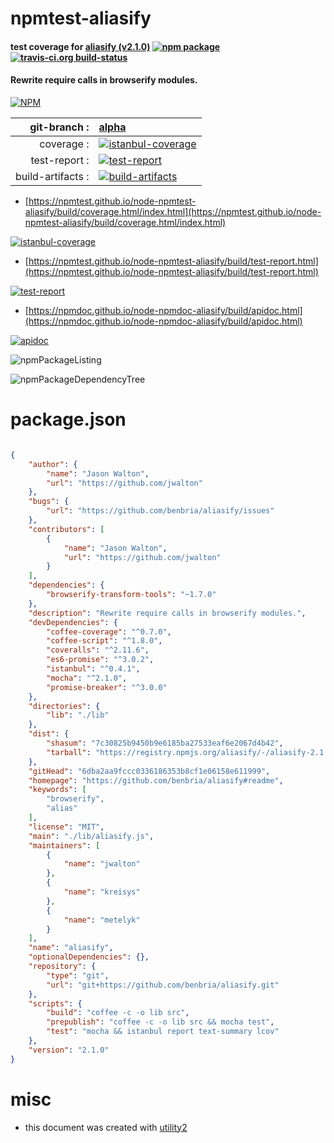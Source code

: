 # npmtest-aliasify

#### test coverage for  [aliasify (v2.1.0)](https://github.com/benbria/aliasify#readme)  [![npm package](https://img.shields.io/npm/v/npmtest-aliasify.svg?style=flat-square)](https://www.npmjs.org/package/npmtest-aliasify) [![travis-ci.org build-status](https://api.travis-ci.org/npmtest/node-npmtest-aliasify.svg)](https://travis-ci.org/npmtest/node-npmtest-aliasify)

#### Rewrite require calls in browserify modules.

[![NPM](https://nodei.co/npm/aliasify.png?downloads=true&downloadRank=true&stars=true)](https://www.npmjs.com/package/aliasify)

| git-branch : | [alpha](https://github.com/npmtest/node-npmtest-aliasify/tree/alpha)|
|--:|:--|
| coverage : | [![istanbul-coverage](https://npmtest.github.io/node-npmtest-aliasify/build/coverage.badge.svg)](https://npmtest.github.io/node-npmtest-aliasify/build/coverage.html/index.html)|
| test-report : | [![test-report](https://npmtest.github.io/node-npmtest-aliasify/build/test-report.badge.svg)](https://npmtest.github.io/node-npmtest-aliasify/build/test-report.html)|
| build-artifacts : | [![build-artifacts](https://npmtest.github.io/node-npmtest-aliasify/glyphicons_144_folder_open.png)](https://github.com/npmtest/node-npmtest-aliasify/tree/gh-pages/build)|

- [https://npmtest.github.io/node-npmtest-aliasify/build/coverage.html/index.html](https://npmtest.github.io/node-npmtest-aliasify/build/coverage.html/index.html)

[![istanbul-coverage](https://npmtest.github.io/node-npmtest-aliasify/build/screenCapture.buildCi.browser.%252Ftmp%252Fbuild%252Fcoverage.lib.html.png)](https://npmtest.github.io/node-npmtest-aliasify/build/coverage.html/index.html)

- [https://npmtest.github.io/node-npmtest-aliasify/build/test-report.html](https://npmtest.github.io/node-npmtest-aliasify/build/test-report.html)

[![test-report](https://npmtest.github.io/node-npmtest-aliasify/build/screenCapture.buildCi.browser.%252Ftmp%252Fbuild%252Ftest-report.html.png)](https://npmtest.github.io/node-npmtest-aliasify/build/test-report.html)

- [https://npmdoc.github.io/node-npmdoc-aliasify/build/apidoc.html](https://npmdoc.github.io/node-npmdoc-aliasify/build/apidoc.html)

[![apidoc](https://npmdoc.github.io/node-npmdoc-aliasify/build/screenCapture.buildCi.browser.%252Ftmp%252Fbuild%252Fapidoc.html.png)](https://npmdoc.github.io/node-npmdoc-aliasify/build/apidoc.html)

![npmPackageListing](https://npmtest.github.io/node-npmtest-aliasify/build/screenCapture.npmPackageListing.svg)

![npmPackageDependencyTree](https://npmtest.github.io/node-npmtest-aliasify/build/screenCapture.npmPackageDependencyTree.svg)



# package.json

```json

{
    "author": {
        "name": "Jason Walton",
        "url": "https://github.com/jwalton"
    },
    "bugs": {
        "url": "https://github.com/benbria/aliasify/issues"
    },
    "contributors": [
        {
            "name": "Jason Walton",
            "url": "https://github.com/jwalton"
        }
    ],
    "dependencies": {
        "browserify-transform-tools": "~1.7.0"
    },
    "description": "Rewrite require calls in browserify modules.",
    "devDependencies": {
        "coffee-coverage": "^0.7.0",
        "coffee-script": "^1.8.0",
        "coveralls": "^2.11.6",
        "es6-promise": "^3.0.2",
        "istanbul": "^0.4.1",
        "mocha": "^2.1.0",
        "promise-breaker": "^3.0.0"
    },
    "directories": {
        "lib": "./lib"
    },
    "dist": {
        "shasum": "7c30825b9450b9e6185ba27533eaf6e2067d4b42",
        "tarball": "https://registry.npmjs.org/aliasify/-/aliasify-2.1.0.tgz"
    },
    "gitHead": "6dba2aa9fccc0336186353b8cf1e06158e611999",
    "homepage": "https://github.com/benbria/aliasify#readme",
    "keywords": [
        "browserify",
        "alias"
    ],
    "license": "MIT",
    "main": "./lib/aliasify.js",
    "maintainers": [
        {
            "name": "jwalton"
        },
        {
            "name": "kreisys"
        },
        {
            "name": "metelyk"
        }
    ],
    "name": "aliasify",
    "optionalDependencies": {},
    "repository": {
        "type": "git",
        "url": "git+https://github.com/benbria/aliasify.git"
    },
    "scripts": {
        "build": "coffee -c -o lib src",
        "prepublish": "coffee -c -o lib src && mocha test",
        "test": "mocha && istanbul report text-summary lcov"
    },
    "version": "2.1.0"
}
```



# misc
- this document was created with [utility2](https://github.com/kaizhu256/node-utility2)
